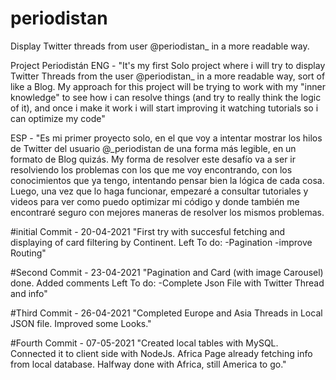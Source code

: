 # periodistan
Display Twitter threads from user @periodistan_ in a more readable way.

Project Periodistán ENG - "It's my first Solo project where i will try to display Twitter Threads from the user @periodistan_ in a more readable way, sort of like a Blog. My approach for this project will be trying to work with my "inner knowledge" to see how i can resolve things (and try to really think the logic of it), and once i make it work i will start improving it watching tutorials so i can optimize my code"

ESP - "Es mi primer proyecto solo, en el que voy a intentar mostrar los hilos de Twitter del usuario @_periodistan de una forma más legible, en un formato de Blog quizás. My forma de resolver este desafío va a ser ir resolviendo los problemas con los que me voy encontrando, con los conocimientos que ya tengo, intentando pensar bien la lógica de cada cosa. Luego, una vez que lo haga funcionar, empezaré a consultar tutoriales y videos para ver como puedo optimizar mi código y donde también me encontraré seguro con mejores maneras de resolver los mismos problemas.

#initial Commit - 20-04-2021 "First try with succesful fetching and displaying of card filtering by Continent. Left To do: -Pagination -improve Routing"

#Second Commit - 23-04-2021 "Pagination and Card (with image Carousel) done. Added comments Left To do: -Complete Json File with Twitter Thread and info"

#Third Commit - 26-04-2021 "Completed Europe and Asia Threads in Local JSON file. Improved some Looks."

#Fourth Commit - 07-05-2021 "Created local tables with MySQL. Connected it to client side with NodeJs. Africa Page already fetching info from local database. Halfway done with Africa, still America to go."
